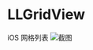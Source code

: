 # LLGridView
iOS 网格列表
![截图](https://github.com/shuleihen/LLGridView/blob/master/LLGridView/showing.png)
